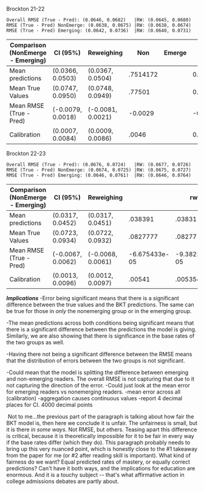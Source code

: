 Brockton 21-22

	Overall RMSE (True - Pred): (0.0646, 0.0682)   |RW: (0.0645, 0.0680)
	RMSE (True - Pred) NonEmerge: (0.0638, 0.0675) |RW: (0.0638, 0.0674)
	RMSE (True - Pred) Emerging: (0.0642, 0.0736)  |RW: (0.0640, 0.0731)

| Comparison (NonEmerge - Emerging) | CI (95%)          | Reweighing        | Non      | Emerge | Non (RW)    | Emerge (RW) |
| --------------------------------- | ----------------- | ----------------- | -------- | ------ | ----------- | ----------- |
| Mean predictions                  | (0.0366, 0.0503)  | (0.0367, 0.0504)  | .7514172 |        | 0.04348629  |             |
| Mean True Values                  | (0.0747, 0.0950)  | (0.0748, 0.0949)  | .77501   |        | 0.08492827  |             |
| Mean RMSE (True - Pred)           | (-0.0079, 0.0018) | (-0.0081, 0.0021) | -0.0029  |        | -0.00280857 |             |
| Calibration                       | (0.0007, 0.0084)  | (0.0009, 0.0086)  | .0046    |        | 0.004812934 |             |


Brockton 22-23

	Overall RMSE (True - Pred): (0.0676, 0.0724)   |RW: (0.0677, 0.0726)
	RMSE (True - Pred) NonEmerge: (0.0674, 0.0725) |RW: (0.0675, 0.0727)
	RMSE (True - Pred) Emerging: (0.0646, 0.0761)  |RW: (0.0646, 0.0764)

| Comparison (NonEmerge - Emerging) | CI (95%)          | Reweighing        |               | rw           |
| --------------------------------- | ----------------- | ----------------- | ------------- | ------------ |
| Mean predictions                  | (0.0317, 0.0452)  | (0.0317, 0.0451)  | .038391       | .03831       |
| Mean True Values                  | (0.0723, 0.0934)  | (0.0722, 0.0932)  | .0827777      | .08277       |
| Mean RMSE (True - Pred)           | (-0.0067, 0.0062) | (-0.0068, 0.0061) | -6.675433e-05 | -9.38212e-05 |
| Calibration                       | (0.0013, 0.0096)  | (0.0012, 0.0097)  | .00541        | .0053548     |

***Implications***
-Error being significant means that there is a significant difference between the true values and the BKT predictions. The same can be true for those in *only* the nonemerging group or in the emerging group.

-The mean predictions across both conditions being significant means that there is a significant difference between the predictions the model is giving. Similarly, we are also showing that there is significance in the base rates of the two groups as well.

-Having there not being a significant difference between the RMSE means that the distribution of errors between the two groups is not significant.

-Could mean that the model is splitting the difference between emerging and non-emerging readers. The overall RMSE is not capturing that due to it not capturing the direction of the error.
	-Could just look at the mean error for emerging readers vs nonemerging readers.
	 -mean error across all (calibration)
	 -aggregation causes continuous values
-report 4 decimal places for CI. 4000 decimal points


 Not to me...the previous part of the paragraph is talking about how fair the BKT model is, then here we conclude it is unfair. The unfairness is small, but it is there *in some ways*. Not RMSE, but others. Teasing apart this difference is critical, because it is theoretically impossible for it to be fair in every way if the base rates differ (which they do). This paragraph probably needs to bring up this very nuanced point, which is honestly close to the #1 takeaway from the paper for me (or #2 after reading skill is important). What kind of fairness do we want? Equal predicted rates of mastery, or equally correct predictions? Can't have it both ways, and the implications for education are enormous. And it is a touchy subject -- that's what affirmative action in college admissions debates are partly about.